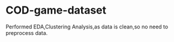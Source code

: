 # COD-game-dataset
Performed EDA,Clustering Analysis,as data is clean,so no need to preprocess data.
